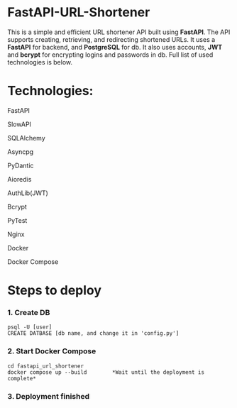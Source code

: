 # FastAPI-URL-Shortener
This is a simple and efficient URL shortener API built using **FastAPI**. The API supports creating, retrieving, and redirecting shortened URLs. It uses a **FastAPI** for backend, and **PostgreSQL** for db. It also uses accounts, **JWT** and **bcrypt** for encrypting logins and passwords in db. Full list of used technologies is below.

# Technologies:
FastAPI

SlowAPI

SQLAlchemy

Asyncpg

PyDantic

Aioredis

AuthLib(JWT)

Bcrypt

PyTest

Nginx

Docker

Docker Compose

# Steps to deploy

### 1. Create DB
```
psql -U [user]
CREATE DATBASE [db name, and change it in 'config.py']
```

### 2. Start Docker Compose
```
cd fastapi_url_shortener
docker compose up --build        *Wait until the deployment is complete*
```

### 3. Deployment finished